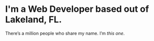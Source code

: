 ---
---

# I'm a Web Developer based out of Lakeland, FL.
There’s a million people who share my name. I’m *this one*.